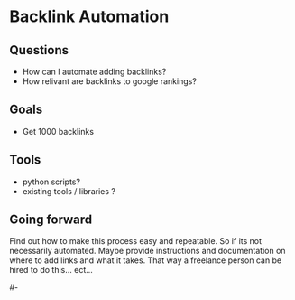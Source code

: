 # Backlink Automation

## Questions
- How can I automate adding backlinks?
- How relivant are backlinks to google rankings?

## Goals
- Get 1000 backlinks

## Tools
- python scripts?
- existing tools / libraries ?


## Going forward
Find out how to make this process easy and repeatable.
So if its not necessarily automated. Maybe provide instructions and documentation on where to add links and what it takes. That way a freelance person can be hired to do this... ect...



#-

